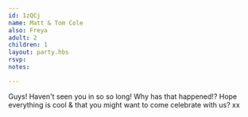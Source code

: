 ```yaml
---
id: 1zQCj
name: Matt & Tom Cole
also: Freya
adult: 2
children: 1
layout: party.hbs
rsvp:
notes:

---
```


Guys! Haven't seen you in so so long! Why has that happened!? Hope everything is cool & that you might want to come celebrate with us? xx
